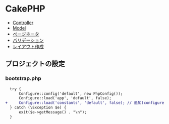 # CakePHP

* [Controller](02)
* [Model](04)
* [ページネータ](05)
* [バリデーション](06)
* [レイアウト作成](07)

## プロジェクトの設定

### bootstrap.php

```diff
  try {
      Configure::config('default', new PhpConfig());
      Configure::load('app', 'default', false);
+     Configure::load('constants', 'default', false); // 追加(configure::read用)
  } catch (\Exception $e) {
      exit($e->getMessage() . "\n");
  }
```